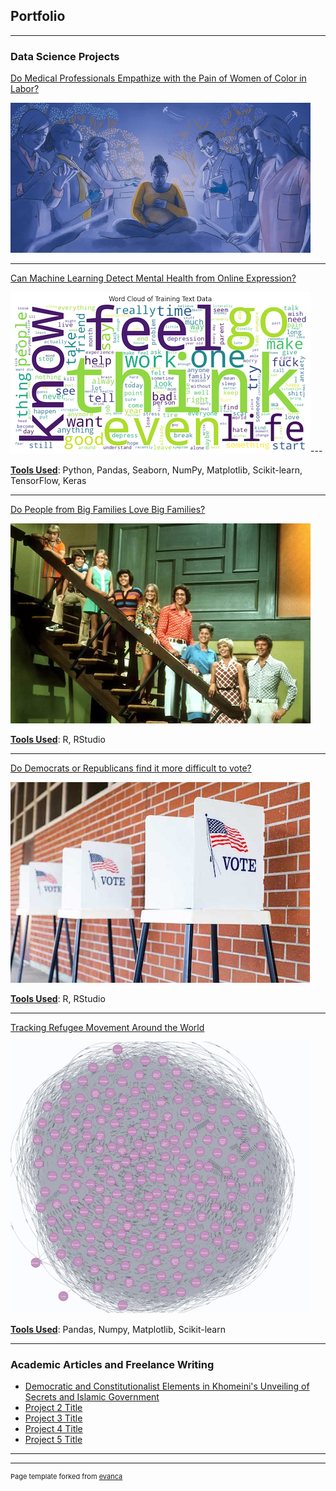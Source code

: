 ## Portfolio

---

### Data Science Projects 

[Do Medical Professionals Empathize with the Pain of Women of Color in Labor?](/woc_childbirth.md)

<img src="images/maternity_care_woc2.jpg?raw=true"/>

---
[Can Machine Learning Detect Mental Health from Online Expression?](/mental_health.md)

<img src="images/wordcloud.png?raw=true"/>---

<b><u>Tools Used</u></b>: Python, Pandas, Seaborn, NumPy, Matplotlib, Scikit-learn, TensorFlow, Keras

---
[Do People from Big Families Love Big Families?](/203_big_families.md)

<img src="images/brady_bunch_stairs2.jpg?raw=true"/>

<b><u>Tools Used</u></b>: R, RStudio

---
[Do Democrats or Republicans find it more difficult to vote?](/203_voting_difficulty_page.md)

<img src="images/voting-booths-with-no-people.jpg?raw=true"/>

<b><u>Tools Used</u></b>: R, RStudio

---
[Tracking Refugee Movement Around the World](/refugees.md)

<img src="images/neo4j_graph_refugees.png?raw=true"/>

<b><u>Tools Used</u></b>: Pandas, Numpy, Matplotlib, Scikit-learn


---

### Academic Articles and Freelance Writing

- [Democratic and Constitutionalist Elements in Khomeini's Unveiling of Secrets and Islamic Government](/pdf/journal_of_political_ideologies_nura.pdf)
- [Project 2 Title](http://example.com/)
- [Project 3 Title](http://example.com/)
- [Project 4 Title](http://example.com/)
- [Project 5 Title](http://example.com/)

---




---
<p style="font-size:11px">Page template forked from <a href="https://github.com/evanca/quick-portfolio">evanca</a></p>
<!-- Remove above link if you don't want to attibute -->
